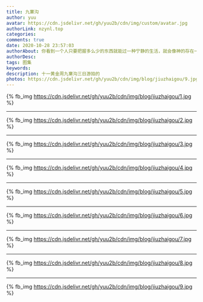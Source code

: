 ```yaml
---
title: 九寨沟
author: yuu
avatar: https://cdn.jsdelivr.net/gh/yuu2b/cdn/img/custom/avatar.jpg
authorLink: nzynl.top
categories: 
comments: true
date: 2020-10-28 23:57:03
authorAbout: 你看到一个人只要把握多么少的东西就能过一种宁静的生活，就会像神的存在一样。
authorDesc:
tags: 图集
keywords:
description: 十一黄金周九寨沟三日游拍的
photos: https://cdn.jsdelivr.net/gh/yuu2b/cdn/img/blog/jiuzhaigou/9.jpg
---
```


{% fb_img https://cdn.jsdelivr.net/gh/yuu2b/cdn/img/blog/jiuzhaigou/1.jpg %}
* * *
{% fb_img https://cdn.jsdelivr.net/gh/yuu2b/cdn/img/blog/jiuzhaigou/2.jpg %}
* * *
{% fb_img https://cdn.jsdelivr.net/gh/yuu2b/cdn/img/blog/jiuzhaigou/3.jpg %}
* * *
{% fb_img https://cdn.jsdelivr.net/gh/yuu2b/cdn/img/blog/jiuzhaigou/4.jpg %}
* * *
{% fb_img https://cdn.jsdelivr.net/gh/yuu2b/cdn/img/blog/jiuzhaigou/5.jpg %}
* * *
{% fb_img https://cdn.jsdelivr.net/gh/yuu2b/cdn/img/blog/jiuzhaigou/6.jpg %}
* * *
{% fb_img https://cdn.jsdelivr.net/gh/yuu2b/cdn/img/blog/jiuzhaigou/7.jpg %}
* * *
{% fb_img https://cdn.jsdelivr.net/gh/yuu2b/cdn/img/blog/jiuzhaigou/8.jpg %}
* * *
{% fb_img https://cdn.jsdelivr.net/gh/yuu2b/cdn/img/blog/jiuzhaigou/9.jpg %}
